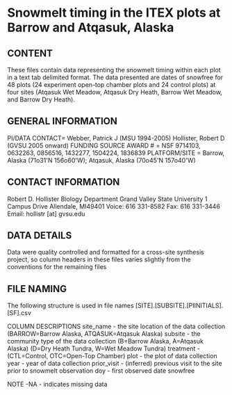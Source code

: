 # Snowmelt timing in the ITEX plots at Barrow and Atqasuk, Alaska

## CONTENT
These files contain data representing the snowmelt timing within each plot in a text tab delimited format.  The data presented are dates of snowfree for 48 plots (24 experiment open-top chamber plots and 24 control plots) at four sites (Atqasuk Wet Meadow, Atqasuk Dry Heath, Barrow Wet Meadow, and Barrow Dry Heath).  

## GENERAL INFORMATION

PI/DATA CONTACT= 	Webber, Patrick J (MSU 1994-2005)
 				Hollister, Robert D (GVSU 2005 onward)
FUNDING SOURCE AWARD # = NSF 9714103, 0632263, 0856516, 1432277, 1504224, 1836839
PLATFORM/SITE = Barrow, Alaska (71o31'N 156o60'W);
                Atqasuk, Alaska (70o45'N 157o40'W)

## CONTACT INFORMATION

Robert D. Hollister
Biology Department
Grand Valley State University
1 Campus Drive
Allendale, MI49401 
Voice: 616 331-8582
Fax: 616 331-3446
Email: hollistr [at] gvsu.edu

## DATA DETAILS

Data were quality controlled and formatted for a cross-site synthesis project, so column headers in these files varies slightly from the conventions for the remaining files

## FILE NAMING
The following structure is used in file names [SITE].[SUBSITE].[PIINITIALS].[SF].csv

COLUMN DESCRIPTIONS 
site_name - the site location of the data collection
    (BARROW=Barrow Alaska, ATQASUK=Atqasuk Alaska)
subsite - the community type of the data collection
	(B=Barrow Alaska, A=Atqasuk Alaska)
	(D=Dry Heath Tundra, W=Wet Meadow Tundra)
treatment - (CTL=Control, OTC=Open-Top Chamber)
plot - the plot of data collection
year - year of data collection
prior_visit - (inferred) previous visit to the site prior to snowmelt observation
doy - first observed date snowfree

NOTE
       -NA - indicates missing data

